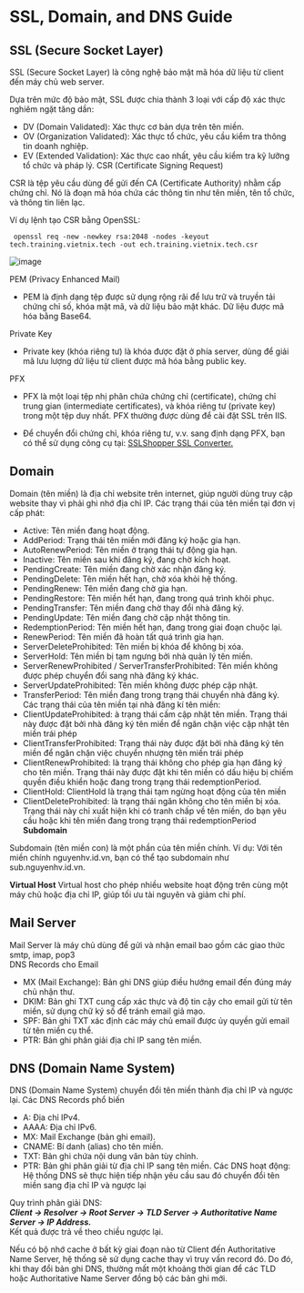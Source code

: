 # SSL, Domain, and DNS Guide

## SSL (Secure Socket Layer)
SSL (Secure Socket Layer) là công nghệ bảo mật mã hóa dữ liệu từ client đến máy chủ web server.

Dựa trên mức độ bảo mật, SSL được chia thành 3 loại với cấp độ xác thực nghiêm ngặt tăng dần:

- DV (Domain Validated): Xác thực cơ bản dựa trên tên miền.
- OV (Organization Validated): Xác thực tổ chức, yêu cầu kiểm tra thông tin doanh nghiệp.
- EV (Extended Validation): Xác thực cao nhất, yêu cầu kiểm tra kỹ lưỡng tổ chức và pháp lý.
CSR (Certificate Signing Request)

CSR là tệp yêu cầu dùng để gửi đến CA (Certificate Authority) nhằm cấp chứng chỉ. Nó là đoạn mã hóa chứa các thông tin như tên miền, tên tổ chức, và thông tin liên lạc.

Ví dụ lệnh tạo CSR bằng OpenSSL:

``` openssl req -new -newkey rsa:2048 -nodes -keyout tech.training.vietnix.tech -out ech.training.vietnix.tech.csr``` 



![image](https://github.com/user-attachments/assets/a8c70ffb-391e-4d65-9e3f-85f58ed6e0ba)



PEM (Privacy Enhanced Mail)

- PEM là định dạng tệp được sử dụng rộng rãi để lưu trữ và truyền tải chứng chỉ số, khóa mật mã, và dữ liệu bảo mật khác. Dữ liệu được mã hóa bằng Base64.

Private Key

- Private key (khóa riêng tư) là khóa được đặt ở phía server, dùng để giải mã lưu lượng dữ liệu từ client được mã hóa bằng public key.

PFX

- PFX là một loại tệp nhị phân chứa chứng chỉ (certificate), chứng chỉ trung gian (intermediate certificates), và khóa riêng tư (private key) trong một tệp duy nhất. PFX thường được dùng để cài đặt SSL trên IIS.

- Để chuyển đổi chứng chỉ, khóa riêng tư, v.v. sang định dạng PFX, bạn có thể sử dụng công cụ tại: [SSLShopper SSL Converter.](https://www.sslshopper.com/ssl-converter.html)

## Domain
Domain (tên miền) là địa chỉ website trên internet, giúp người dùng truy cập website thay vì phải ghi nhớ địa chỉ IP.
Các trạng thái của tên miền tại đơn vị cấp phát:
- Active: Tên miền đang hoạt động.
- AddPeriod: Trạng thái tên miền mới đăng ký hoặc gia hạn.
- AutoRenewPeriod: Tên miền ở trạng thái tự động gia hạn.
- Inactive: Tên miền sau khi đăng ký, đang chờ kích hoạt.
- PendingCreate: Tên miền đang chờ xác nhận đăng ký.
- PendingDelete: Tên miền hết hạn, chờ xóa khỏi hệ thống.
- PendingRenew: Tên miền đang chờ gia hạn.
- PendingRestore: Tên miền hết hạn, đang trong quá trình khôi phục.
- PendingTransfer: Tên miền đang chờ thay đổi nhà đăng ký.
- PendingUpdate: Tên miền đang chờ cập nhật thông tin.
- RedemptionPeriod: Tên miền hết hạn, đang trong giai đoạn chuộc lại.
- RenewPeriod: Tên miền đã hoàn tất quá trình gia hạn.
- ServerDeleteProhibited: Tên miền bị khóa để không bị xóa.
- ServerHold: Tên miền bị tạm ngưng bởi nhà quản lý tên miền.
- ServerRenewProhibited / ServerTransferProhibited: Tên miền không được phép chuyển đổi sang nhà đăng ký khác.
- ServerUpdateProhibited: Tên miền không được phép cập nhật.
- TransferPeriod: Tên miền đang trong trạng thái chuyển nhà đăng ký.
Các trạng thái của tên miền tại nhà đăng kí tên miền:
- ClientUpdateProhibited: à trạng thái cấm cập nhật tên miền. Trạng thái này được đặt bởi nhà đăng ký tên miền để ngăn chặn việc cập nhật tên miền trái phép
- ClientTransferProhibited: Trạng thái này được đặt bởi nhà đăng ký tên miền để ngăn chặn việc chuyển nhượng tên miền trái phép
- ClientRenewProhibited: là trạng thái không cho phép gia hạn đăng ký cho tên miền. Trạng thái này được đặt khi tên miền có dấu hiệu bị chiếm quyền điều khiển hoặc đang trong trạng thái redemptionPeriod.
- ClientHold: ClientHold là trạng thái tạm ngừng hoạt động của tên miền
- ClientDeleteProhibited: là trạng thái ngăn không cho tên miền bị xóa. Trạng thái này chỉ xuất hiện khi có tranh chấp về tên miền, do bạn yêu cầu hoặc khi tên miền đang trong trạng thái redemptionPeriod
**Subdomain**

Subdomain (tên miền con) là một phần của tên miền chính. Ví dụ: Với tên miền chính nguyenhv.id.vn, bạn có thể tạo subdomain như sub.nguyenhv.id.vn.

**Virtual Host**
Virtual host cho phép nhiều website hoạt động trên cùng một máy chủ hoặc địa chỉ IP, giúp tối ưu tài nguyên và giảm chi phí.

## Mail Server
Mail Server là máy chủ dùng để gửi và nhận email bao gồm các giao thức smtp, imap, pop3   
DNS Records cho Email
- MX (Mail Exchange): Bản ghi DNS giúp điều hướng email đến đúng máy chủ nhận thư.
- DKIM: Bản ghi TXT cung cấp xác thực và độ tin cậy cho email gửi từ tên miền, sử dụng chữ ký số để tránh email giả mạo.
- SPF: Bản ghi TXT xác định các máy chủ email được ủy quyền gửi email từ tên miền cụ thể.
- PTR: Bản ghi phân giải địa chỉ IP sang tên miền.
## DNS (Domain Name System)
DNS (Domain Name System) chuyển đổi tên miền thành địa chỉ IP và ngược lại.
Các DNS Records phổ biến
- A: Địa chỉ IPv4.
- AAAA: Địa chỉ IPv6.
- MX: Mail Exchange (bản ghi email).
- CNAME: Bí danh (alias) cho tên miền.
- TXT: Bản ghi chứa nội dung văn bản tùy chỉnh.
- PTR: Bản ghi phân giải từ địa chỉ IP sang tên miền.
Các DNS hoạt động: Hệ thống DNS sẽ thực hiện tiếp nhận yêu cầu sau đó chuyển đổi tên miền sang địa chỉ IP và ngược lại

Quy trình phân giải DNS:  
***Client → Resolver → Root Server → TLD Server → Authoritative Name Server → IP Address.***  
Kết quả được trả về theo chiều ngược lại.  

Nếu có bộ nhớ cache ở bất kỳ giai đoạn nào từ Client đến Authoritative Name Server, hệ thống sẽ sử dụng cache thay vì truy vấn record đó. Do đó, khi thay đổi bản ghi DNS, thường mất một khoảng thời gian để các TLD hoặc Authoritative Name Server đồng bộ các bản ghi mới.

